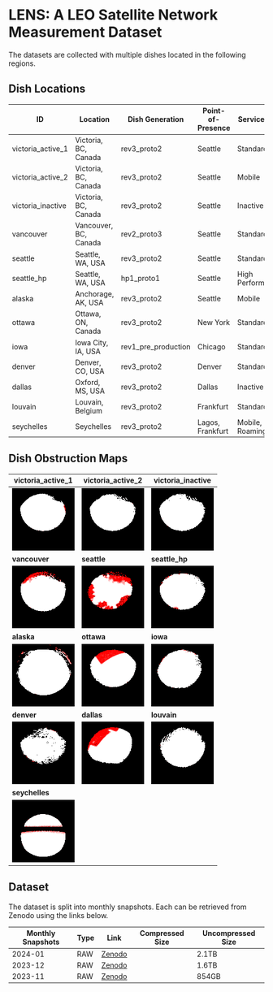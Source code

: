 # LENS: A LEO Satellite Network Measurement Dataset

The datasets are collected with multiple dishes located in the following regions.

## Dish Locations

| ID                |  Location              | Dish Generation     | Point-of-Presence | Service Tier     |
| ----------------- | ---------------------- | ------------------- | ----------------- | ---------------- |
| victoria_active_1 |  Victoria, BC, Canada  | rev3_proto2         | Seattle           | Standard         |
| victoria_active_2 |  Victoria, BC, Canada  | rev3_proto2         | Seattle           | Mobile           |
| victoria_inactive |  Victoria, BC, Canada  | rev3_proto2         | Seattle           | Inactive         |
| vancouver         |  Vancouver, BC, Canada | rev2_proto3         | Seattle           | Standard         |
| seattle           |  Seattle, WA, USA      | rev3_proto2         | Seattle           | Standard         |
| seattle_hp        |  Seattle, WA, USA      | hp1_proto1          | Seattle           | High Performance |
| alaska            |  Anchorage, AK, USA    | rev3_proto2         | Seattle           | Mobile           |
| ottawa            |  Ottawa, ON, Canada    | rev3_proto2         | New York          | Standard         |
| iowa              |  Iowa City, IA, USA    | rev1_pre_production | Chicago           | Standard         |
| denver            |  Denver, CO, USA       | rev3_proto2         | Denver            | Standard         |
| dallas            |  Oxford, MS, USA       | rev3_proto2         | Dallas            | Inactive         |
| louvain           |  Louvain, Belgium      | rev3_proto2         | Frankfurt         | Standard         |
| seychelles        |  Seychelles            | rev3_proto2         | Lagos, Frankfurt  | Mobile, Roaming  |

## Dish Obstruction Maps

| **victoria_active_1**                | **victoria_active_2**                | **victoria_inactive**                |
| ------------------------------------ | ------------------------------------ | ------------------------------------ | 
| ![](./figures/victoria_active_1.png) | ![](./figures/victoria_active_2.png) | ![](./figures/victoria_inactive.png) |
| **vancouver**                        | **seattle**                          | **seattle_hp**                       |
| ![](./figures/vancouver.png)         | ![](./figures/seattle.png)           | ![](./figures/seattle_hp.png)        |
| **alaska**                           | **ottawa**                           | **iowa**                             |
| ![](./figures/alaska.png)            | ![](./figures/ottawa.png)            | ![](./figures/iowa.png)              |
| **denver**                           | **dallas**                           | **louvain**                          |                                   
| ![](./figures/denver.png)            | ![](./figures/dallas.png)            | ![](./figures/louvain.png)           |
| **seychelles**                       |                                      |                                      |
| ![](./figures/seychelles.png)        |                                      |                                      |
  
## Dataset

The dataset is split into monthly snapshots. Each can be retrieved from Zenodo using the links below.

| Monthly Snapshots | Type | Link                                           | Compressed Size | Uncompressed Size |
|-------------------|------|------------------------------------------------|-----------------|-------------------|
| 2024-01           | RAW  | [Zenodo](https://zenodo.org/records/10445958) |                 | 2.1TB             |
| 2023-12           | RAW  | [Zenodo](https://zenodo.org/records/10608436) |                 | 1.6TB             |
| 2023-11           | RAW  | [Zenodo](https://zenodo.org/records/10608442) |                 | 854GB             |
